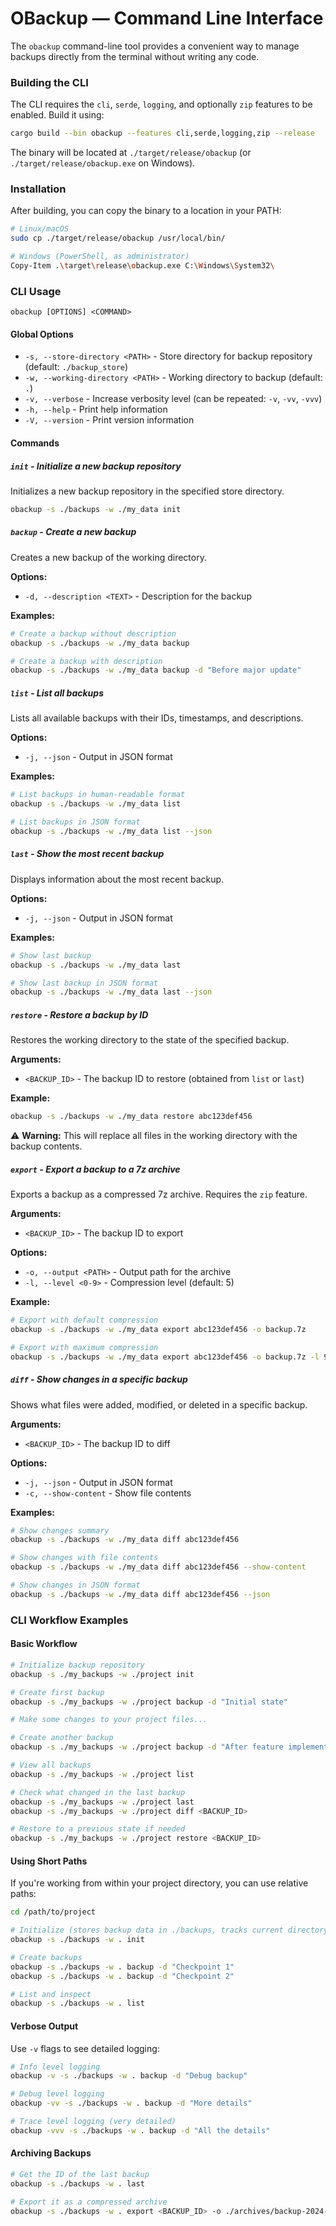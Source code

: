 # OBackup — Command Line Interface
The `obackup` command-line tool provides a convenient way to manage backups directly from the terminal without writing any code.

### Building the CLI

The CLI requires the `cli`, `serde`, `logging`, and optionally `zip` features to be enabled. Build it using:

```bash
cargo build --bin obackup --features cli,serde,logging,zip --release
```

The binary will be located at `./target/release/obackup` (or `./target/release/obackup.exe` on Windows).

### Installation

After building, you can copy the binary to a location in your PATH:

```bash
# Linux/macOS
sudo cp ./target/release/obackup /usr/local/bin/

# Windows (PowerShell, as administrator)
Copy-Item .\target\release\obackup.exe C:\Windows\System32\
```

### CLI Usage

```
obackup [OPTIONS] <COMMAND>
```

#### Global Options

- `-s, --store-directory <PATH>` - Store directory for backup repository (default: `./backup_store`)
- `-w, --working-directory <PATH>` - Working directory to backup (default: `.`)
- `-v, --verbose` - Increase verbosity level (can be repeated: `-v`, `-vv`, `-vvv`)
- `-h, --help` - Print help information
- `-V, --version` - Print version information

#### Commands

##### `init` - Initialize a new backup repository

Initializes a new backup repository in the specified store directory.

```bash
obackup -s ./backups -w ./my_data init
```

##### `backup` - Create a new backup

Creates a new backup of the working directory.

**Options:**
- `-d, --description <TEXT>` - Description for the backup

**Examples:**

```bash
# Create a backup without description
obackup -s ./backups -w ./my_data backup

# Create a backup with description
obackup -s ./backups -w ./my_data backup -d "Before major update"
```

##### `list` - List all backups

Lists all available backups with their IDs, timestamps, and descriptions.

**Options:**
- `-j, --json` - Output in JSON format

**Examples:**

```bash
# List backups in human-readable format
obackup -s ./backups -w ./my_data list

# List backups in JSON format
obackup -s ./backups -w ./my_data list --json
```

##### `last` - Show the most recent backup

Displays information about the most recent backup.

**Options:**
- `-j, --json` - Output in JSON format

**Examples:**

```bash
# Show last backup
obackup -s ./backups -w ./my_data last

# Show last backup in JSON format
obackup -s ./backups -w ./my_data last --json
```

##### `restore` - Restore a backup by ID

Restores the working directory to the state of the specified backup.

**Arguments:**
- `<BACKUP_ID>` - The backup ID to restore (obtained from `list` or `last`)

**Example:**

```bash
obackup -s ./backups -w ./my_data restore abc123def456
```

⚠️ **Warning:** This will replace all files in the working directory with the backup contents.

##### `export` - Export a backup to a 7z archive

Exports a backup as a compressed 7z archive. Requires the `zip` feature.

**Arguments:**
- `<BACKUP_ID>` - The backup ID to export

**Options:**
- `-o, --output <PATH>` - Output path for the archive
- `-l, --level <0-9>` - Compression level (default: 5)

**Example:**

```bash
# Export with default compression
obackup -s ./backups -w ./my_data export abc123def456 -o backup.7z

# Export with maximum compression
obackup -s ./backups -w ./my_data export abc123def456 -o backup.7z -l 9
```

##### `diff` - Show changes in a specific backup

Shows what files were added, modified, or deleted in a specific backup.

**Arguments:**
- `<BACKUP_ID>` - The backup ID to diff

**Options:**
- `-j, --json` - Output in JSON format
- `-c, --show-content` - Show file contents

**Examples:**

```bash
# Show changes summary
obackup -s ./backups -w ./my_data diff abc123def456

# Show changes with file contents
obackup -s ./backups -w ./my_data diff abc123def456 --show-content

# Show changes in JSON format
obackup -s ./backups -w ./my_data diff abc123def456 --json
```

### CLI Workflow Examples

#### Basic Workflow

```bash
# Initialize backup repository
obackup -s ./my_backups -w ./project init

# Create first backup
obackup -s ./my_backups -w ./project backup -d "Initial state"

# Make some changes to your project files...

# Create another backup
obackup -s ./my_backups -w ./project backup -d "After feature implementation"

# View all backups
obackup -s ./my_backups -w ./project list

# Check what changed in the last backup
obackup -s ./my_backups -w ./project last
obackup -s ./my_backups -w ./project diff <BACKUP_ID>

# Restore to a previous state if needed
obackup -s ./my_backups -w ./project restore <BACKUP_ID>
```

#### Using Short Paths

If you're working from within your project directory, you can use relative paths:

```bash
cd /path/to/project

# Initialize (stores backup data in ./backups, tracks current directory)
obackup -s ./backups -w . init

# Create backups
obackup -s ./backups -w . backup -d "Checkpoint 1"
obackup -s ./backups -w . backup -d "Checkpoint 2"

# List and inspect
obackup -s ./backups -w . list
```

#### Verbose Output

Use `-v` flags to see detailed logging:

```bash
# Info level logging
obackup -v -s ./backups -w . backup -d "Debug backup"

# Debug level logging
obackup -vv -s ./backups -w . backup -d "More details"

# Trace level logging (very detailed)
obackup -vvv -s ./backups -w . backup -d "All the details"
```

#### Archiving Backups

```bash
# Get the ID of the last backup
obackup -s ./backups -w . last

# Export it as a compressed archive
obackup -s ./backups -w . export <BACKUP_ID> -o ./archives/backup-2024-09-30.7z -l 9
```